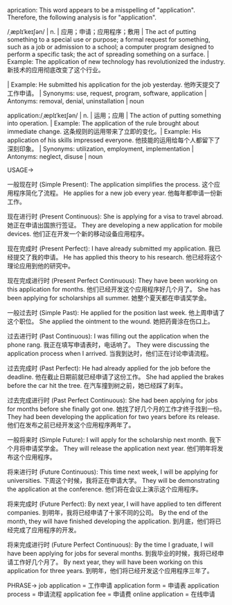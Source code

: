 aprication:  This word appears to be a misspelling of "application".  Therefore, the following analysis is for "application".

/ˌæplɪˈkeɪʃən/ | n. | 应用；申请；应用程序；敷用 |  The act of putting something to a special use or purpose; a formal request for something, such as a job or admission to a school; a computer program designed to perform a specific task; the act of spreading something on a surface. | Example:  The application of new technology has revolutionized the industry. 新技术的应用彻底改变了这个行业。

| Example:  He submitted his application for the job yesterday. 他昨天提交了工作申请。 | Synonyms: use, request, program, software, application | Antonyms: removal, denial, uninstallation | noun


application:/ˌæplɪˈkeɪʃən/ | n. | 运用；应用 | The action of putting something into operation. | Example: The application of the rule brought about immediate change. 这条规则的运用带来了立即的变化。| Example: His application of his skills impressed everyone.  他技能的运用给每个人都留下了深刻印象。 | Synonyms: utilization, employment, implementation | Antonyms: neglect, disuse | noun


USAGE->

一般现在时 (Simple Present):
The application simplifies the process.  这个应用程序简化了流程。
He applies for a new job every year. 他每年都申请一份新工作。

现在进行时 (Present Continuous):
She is applying for a visa to travel abroad. 她正在申请出国旅行签证。
They are developing a new application for mobile devices. 他们正在开发一个新的移动设备应用程序。

现在完成时 (Present Perfect):
I have already submitted my application. 我已经提交了我的申请。
He has applied this theory to his research. 他已经将这个理论应用到他的研究中。

现在完成进行时 (Present Perfect Continuous):
They have been working on this application for months. 他们已经开发这个应用程序好几个月了。
She has been applying for scholarships all summer. 她整个夏天都在申请奖学金。

一般过去时 (Simple Past):
He applied for the position last week. 他上周申请了这个职位。
She applied the ointment to the wound. 她把药膏涂在伤口上。

过去进行时 (Past Continuous):
I was filling out the application when the phone rang. 我正在填写申请表时，电话响了。
They were discussing the application process when I arrived. 当我到达时，他们正在讨论申请流程。

过去完成时 (Past Perfect):
He had already applied for the job before the deadline. 他在截止日期前就已经申请了这份工作。
She had applied the brakes before the car hit the tree.  在汽车撞到树之前，她已经踩了刹车。

过去完成进行时 (Past Perfect Continuous):
She had been applying for jobs for months before she finally got one. 她找了好几个月的工作才终于找到一份。
They had been developing the application for two years before its release.  他们在发布之前已经开发这个应用程序两年了。

一般将来时 (Simple Future):
I will apply for the scholarship next month. 我下个月将申请奖学金。
They will release the application next year. 他们明年将发布这个应用程序。

将来进行时 (Future Continuous):
This time next week, I will be applying for universities. 下周这个时候，我将正在申请大学。
They will be demonstrating the application at the conference. 他们将在会议上演示这个应用程序。

将来完成时 (Future Perfect):
By next year, I will have applied to ten different companies. 到明年，我将已经申请了十家不同的公司。
By the end of the month, they will have finished developing the application. 到月底，他们将已经完成了应用程序的开发。

将来完成进行时 (Future Perfect Continuous):
By the time I graduate, I will have been applying for jobs for several months. 到我毕业的时候，我将已经申请工作好几个月了。
By next year, they will have been working on this application for three years. 到明年，他们将已经开发这个应用程序三年了。




PHRASE->
job application = 工作申请
application form = 申请表
application process = 申请流程
application fee = 申请费
online application = 在线申请
